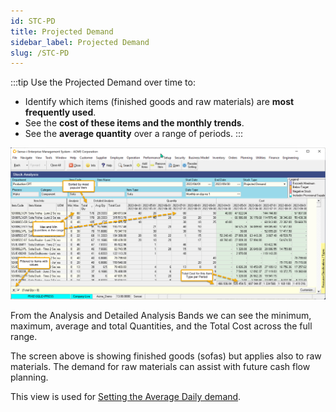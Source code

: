 ```yaml
---
id: STC-PD
title: Projected Demand
sidebar_label: Projected Demand
slug: /STC-PD
---
```


:::tip
Use the Projected Demand over time to: 
- Identify which items (finished goods and raw materials) 
are **most frequently used**.
- See the **cost of these items and the monthly trends**.
- See the **average quantity** over a range of periods.
:::


![](../static/img/docs/STC-PST/ProjDemand.png) 

From the Analysis and Detailed Analysis Bands we can see the minimum, 
maximum, average and total Quantities, and the Total Cost across the full range.

The screen above is showing finished goods (sofas) but applies also to raw materials. 
The demand for raw materials can assist with future cash flow planning.

This view is used for [Setting the Average Daily demand](./STC-SAV).
